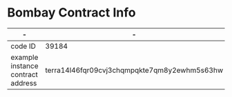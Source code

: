 # Bombay Contract Info

|-|-|
|------|---|
|code ID|39184|
|example instance contract address|terra14l46fqr09cvj3chqmpqkte7qm8y2ewhm5s63hw|
